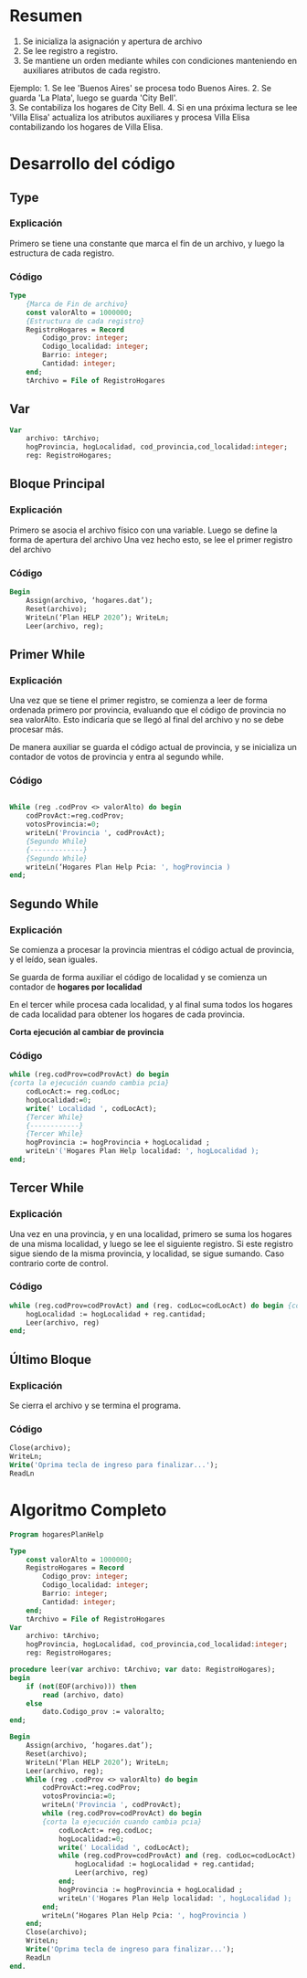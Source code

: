 # Resumen
1. Se inicializa la asignación y apertura de archivo
2. Se lee registro a registro. 
3. Se mantiene un orden mediante whiles con condiciones manteniendo en auxiliares atributos de cada registro. 

Ejemplo: 
	1. Se lee 'Buenos Aires' se procesa todo Buenos Aires. 
	2. Se guarda 'La Plata', luego se guarda 'City Bell'.	
	3. Se contabiliza los hogares de City Bell.
	4. Si en una próxima lectura se lee 'Villa Elisa' actualiza los atributos auxiliares y procesa Villa Elisa contabilizando los hogares de Villa Elisa. 

# Desarrollo del código
## Type
### Explicación
Primero se tiene una constante que marca el fin de un archivo, y luego la estructura de cada registro.
### Código
```pascal
Type
	{Marca de Fin de archivo}
	const valorAlto = 1000000;
	{Estructura de cada registro}
	RegistroHogares = Record
		Codigo_prov: integer;
		Codigo_localidad: integer;
		Barrio: integer;
		Cantidad: integer;
	end;
	tArchivo = File of RegistroHogares
```

## Var
```pascal
Var
	archivo: tArchivo;
	hogProvincia, hogLocalidad, cod_provincia,cod_localidad:integer;
	reg: RegistroHogares;

```

## Bloque Principal
### Explicación
Primero se asocia el archivo físico con una variable.
Luego se define la forma de apertura del archivo
Una vez hecho esto, se lee el primer registro del archivo
### Código
```pascal
Begin
	Assign(archivo, ‘hogares.dat’);
	Reset(archivo);
	WriteLn(‘Plan HELP 2020’); WriteLn;
	Leer(archivo, reg);
```

## Primer While
### Explicación
Una vez que se tiene el primer registro, se comienza a leer de forma ordenada primero por provincia, evaluando que el código de provincia no sea valorAlto. Esto indicaría que se llegó al final del archivo y no se debe procesar más.

De manera auxiliar se guarda el código actual de provincia, y se inicializa un contador de votos de provincia y entra al segundo while.
### Código
```pascal

While (reg .codProv <> valorAlto) do begin
	codProvAct:=reg.codProv;
	votosProvincia:=0;
	writeLn('Provincia ', codProvAct);
	{Segundo While}
	{-------------}
	{Segundo While}
	writeLn(‘Hogares Plan Help Pcia: ', hogProvincia )
end;
```

## Segundo While
### Explicación
Se comienza a procesar la provincia mientras el código actual de provincia, y el leído, sean iguales. 

Se guarda de forma auxiliar el código de localidad y se comienza un contador de **hogares por localidad**

En el tercer while procesa cada localidad, y al final suma todos los hogares de cada localidad para obtener los hogares de cada provincia.

**Corta ejecución al cambiar de provincia**
### Código
```pascal
while (reg.codProv=codProvAct) do begin 
{corta la ejecución cuando cambia pcia}
	codLocAct:= reg.codLoc;
	hogLocalidad:=0;
	write(' Localidad ', codLocAct);
	{Tercer While}
	{------------}
	{Tercer While}
	hogProvincia := hogProvincia + hogLocalidad ;
	writeLn'('Hogares Plan Help localidad: ', hogLocalidad );
end;
```

## Tercer While
### Explicación
Una vez en una provincia, y en una localidad, primero se suma los hogares de una misma localidad, y luego se lee el siguiente registro. 
Si este registro sigue siendo de la misma provincia, y localidad, se sigue sumando. Caso contrario corte de control.
### Código
```pascal
while (reg.codProv=codProvAct) and (reg. codLoc=codLocAct) do begin {corta la ejecución cuando cambia pcia o la localidad}
	hogLocalidad := hogLocalidad + reg.cantidad;
	Leer(archivo, reg)
end;
```

## Último Bloque
### Explicación
Se cierra el archivo y se termina el programa.
### Código
```pascal
Close(archivo); 
WriteLn; 
Write('Oprima tecla de ingreso para finalizar...'); 
ReadLn 

```


# Algoritmo Completo
```pascal
Program hogaresPlanHelp

Type
	const valorAlto = 1000000;
	RegistroHogares = Record
		Codigo_prov: integer;
		Codigo_localidad: integer;
		Barrio: integer;
		Cantidad: integer;
	end;
	tArchivo = File of RegistroHogares
Var
	archivo: tArchivo;
	hogProvincia, hogLocalidad, cod_provincia,cod_localidad:integer;
	reg: RegistroHogares;

procedure leer(var archivo: tArchivo; var dato: RegistroHogares);
begin
	if (not(EOF(archivo))) then
		read (archivo, dato)
	else
		dato.Codigo_prov := valoralto;
end;

Begin
	Assign(archivo, ‘hogares.dat’);
	Reset(archivo);
	WriteLn(‘Plan HELP 2020’); WriteLn;
	Leer(archivo, reg);
	While (reg .codProv <> valorAlto) do begin
		codProvAct:=reg.codProv;
		votosProvincia:=0;
		writeLn('Provincia ', codProvAct);
		while (reg.codProv=codProvAct) do begin 
		{corta la ejecución cuando cambia pcia}
			codLocAct:= reg.codLoc;
			hogLocalidad:=0;
			write(' Localidad ', codLocAct);
			while (reg.codProv=codProvAct) and (reg. codLoc=codLocAct) do begin {corta la ejecución cuando cambia pcia o la localidad}
				hogLocalidad := hogLocalidad + reg.cantidad;
				Leer(archivo, reg)
			end;
			hogProvincia := hogProvincia + hogLocalidad ;
			writeLn'('Hogares Plan Help localidad: ', hogLocalidad );
		end;
		writeLn(‘Hogares Plan Help Pcia: ', hogProvincia )
	end;
	Close(archivo); 
	WriteLn; 
	Write('Oprima tecla de ingreso para finalizar...'); 
	ReadLn 
end.
```
